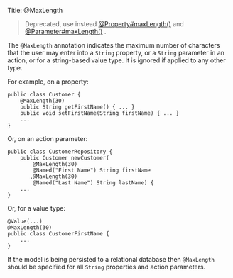Title: @MaxLength

[//]: # (content copied to _user-guide_xxx)

> Deprecated, use instead [@Property#maxLength()](./Property.html) and [@Parameter#maxLength()](./Parameter.html) .

The `@MaxLength` annotation indicates the maximum number of characters
that the user may enter into a `String` property, or a `String`
parameter in an action, or for a string-based value type. It is ignored
if applied to any other type.

For example, on a property:

    public class Customer {
        @MaxLength(30)
        public String getFirstName() { ... }
        public void setFirstName(String firstName) { ... }
        ...
    }

Or, on an action parameter:

    public class CustomerRepository {
        public Customer newCustomer(
            @MaxLength(30)
            @Named("First Name") String firstName
           ,@MaxLength(30)
            @Named("Last Name") String lastName) {
        ...
    }

Or, for a value type:

    @Value(...)
    @MaxLength(30)
    public class CustomerFirstName {
        ...
    }

If the model is being persisted to a relational database then
`@MaxLength` should be specified for all `String` properties and action
parameters.
